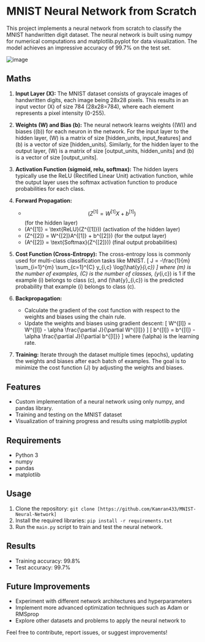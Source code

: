 # MNIST Neural Network from Scratch

This project implements a neural network from scratch to classify the MNIST handwritten digit dataset. The neural network is built using numpy for numerical computations and matplotlib.pyplot for data visualization. The model achieves an impressive accuracy of 99.7% on the test set.

![image](https://github.com/Kamran433/MNIST-Neural-Network/assets/102954239/52270a5d-6253-4aaa-a292-c69ad8455b96)

## Maths

1. **Input Layer (X):** The MNIST dataset consists of grayscale images of handwritten digits, each image being 28x28 pixels. This results in an input vector \(X\) of size 784 (28x28=784), where each element represents a pixel intensity (0-255).

2. **Weights (W) and Bias (b):** The neural network learns weights (\(W\)) and biases (\(b\)) for each neuron in the network. For the input layer to the hidden layer, \(W\) is a matrix of size [hidden_units, input_features] and \(b\) is a vector of size [hidden_units]. Similarly, for the hidden layer to the output layer, \(W\) is a matrix of size [output_units, hidden_units] and \(b\) is a vector of size [output_units].

3. **Activation Function (sigmoid, relu, softmax):** The hidden layers typically use the ReLU (Rectified Linear Unit) activation function, while the output layer uses the softmax activation function to produce probabilities for each class.

4. **Forward Propagation:**
   - $$ (Z^{[1]} = W^{[1]}X + b^{[1]}) $$ (for the hidden layer)
   - \(A^{[1]} = \text{ReLU}(Z^{[1]})\) (activation of the hidden layer)
   - \(Z^{[2]} = W^{[2]}A^{[1]} + b^{[2]}\) (for the output layer)
   - \(A^{[2]} = \text{Softmax}(Z^{[2]})\) (final output probabilities)

5. **Cost Function (Cross-Entropy):** The cross-entropy loss is commonly used for multi-class classification tasks like MNIST.
   \[ J = -\frac{1}{m} \sum_{i=1}^{m} \sum_{c=1}^{C} y_{i,c} \log(\hat{y}_{i,c}) \]
   where \(m\) is the number of examples, \(C\) is the number of classes, \(y_{i,c}\) is 1 if the example \(i\) belongs to class \(c\), and \(\hat{y}_{i,c}\) is the predicted probability that example \(i\) belongs to class \(c\).

6. **Backpropagation:**
   - Calculate the gradient of the cost function with respect to the weights and biases using the chain rule.
   - Update the weights and biases using gradient descent:
     \[ W^{[l]} = W^{[l]} - \alpha \frac{\partial J}{\partial W^{[l]}} \]
     \[ b^{[l]} = b^{[l]} - \alpha \frac{\partial J}{\partial b^{[l]}} \]
     where \(\alpha\) is the learning rate.

7. **Training:** Iterate through the dataset multiple times (epochs), updating the weights and biases after each batch of examples. The goal is to minimize the cost function \(J\) by adjusting the weights and biases.


## Features
- Custom implementation of a neural network using only numpy, and pandas library.
- Training and testing on the MNIST dataset
- Visualization of training progress and results using matplotlib.pyplot

## Requirements
- Python 3
- numpy
- pandas
- matplotlib

## Usage
1. Clone the repository: `git clone [https://github.com/Kamran433/MNIST-Neural-Network]`
2. Install the required libraries: `pip install -r requirements.txt`
3. Run the `main.py` script to train and test the neural network.

## Results
- Training accuracy: 99.8%
- Test accuracy: 99.7%

## Future Improvements
- Experiment with different network architectures and hyperparameters
- Implement more advanced optimization techniques such as Adam or RMSprop
- Explore other datasets and problems to apply the neural network to

Feel free to contribute, report issues, or suggest improvements!
